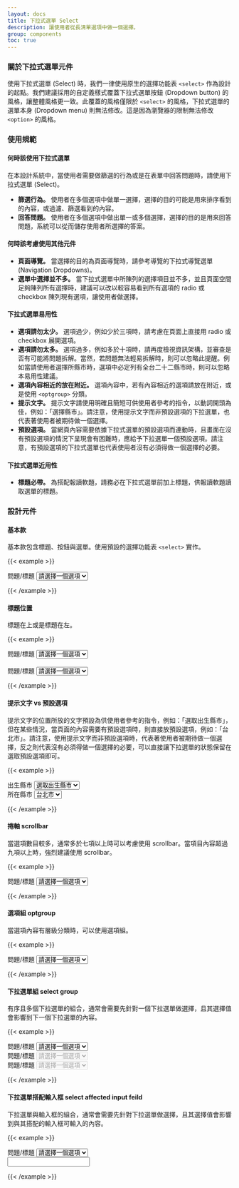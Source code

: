 ```yaml
---
layout: docs
title: 下拉式選單 Select
description: 讓使用者從長清單選項中做一個選擇。
group: components
toc: true
---
```


### 關於下拉式選單元件

使用下拉式選單 (Select) 時，我們一律使用原生的選擇功能表 `<select>` 作為設計的起點。我們建議採用的自定義樣式覆蓋下拉式選單按鈕 (Dropdown button) 的風格，讓整體風格更一致。此覆蓋的風格僅限於 `<select>` 的風格，下拉式選單的選單本身 (Dropdown menu) 則無法修改。這是因為瀏覽器的限制無法修改 `<option>` 的風格。

### 使用規範

#### 何時該使用下拉式選單

在本設計系統中，當使用者需要做篩選的行為或是在表單中回答問題時，請使用下拉式選單 (Select)。

- **篩選行為。** 使用者在多個選項中做單一選擇，選擇的目的可能是用來排序看到的內容，或過濾、篩選看到的內容。
- **回答問題。** 使用者在多個選項中做出單一或多個選擇，選擇的目的是用來回答問題，系統可以從而儲存使用者所選擇的答案。

#### 何時該考慮使用其他元件
- **頁面導覽。** 當選擇的目的為頁面導覽時，請參考導覽的下拉式導覽選單 (Navigation Dropdowns)。
- **選單中選擇並不多。** 當下拉式選單中所陳列的選擇項目並不多，並且頁面空間足夠陳列所有選擇時，建議可以改以較容易看到所有選項的 radio 或 checkbox 陳列現有選項，讓使用者做選擇。

#### 下拉式選單易用性

- **選項請勿太少。** 選項過少，例如少於三項時，請考慮在頁面上直接用 radio 或 checkbox 展開選項。
- **選項請勿太多。** 選項過多，例如多於十項時，請再度檢視資訊架構，並審查是否有可能將問題拆解。當然，若問題無法輕易拆解時，則可以忽略此提醒。例如當請使用者選擇所縣市時，選項中必定列有全台二十二縣市時，則可以忽略本易用性建議。
- **選項內容相近的放在附近。** 選項內容中，若有內容相近的選項請放在附近，或是使用 `<optgroup>` 分類。
- **提示文字。** 提示文字請使用明確且簡短可供使用者參考的指令，以動詞開頭為佳，例如：「選擇縣市」。請注意，使用提示文字而非預設選項的下拉選單，也代表著使用者被期待做一個選擇。
- **預設選項。** 當網頁內容需要依據下拉式選單的預設選項而連動時，且畫面在沒有預設選項的情況下呈現會有困難時，應給予下拉選單一個預設選項。請注意，有預設選項的下拉式選單也代表使用者沒有必須得做一個選擇的必要。

#### 下拉式選單近用性
- **標題必帶。** 為搭配報讀軟題，請務必在下拉式選單前加上標題，供報讀軟題讀取選單的標題。

### 設計元件

#### 基本款

基本款包含標題、按鈕與選單。使用預設的選擇功能表 `<select>` 實作。

{{< example >}}

<div class="row d-flex justify-content-center">
  <div class="col-md-4">
    <label for="example1" class="form-label h6">問題/標題</label>
    <select class="form-select" id="example1" aria-label="example1">
      <option  selected>請選擇一個選項</option>
      <option  value="1">選項一</option>
      <option  value="2">選項二</option>
      <option  value="3">選項三</option>
    </select>
  </div>
</div>

{{< /example >}}

#### 標題位置

標題在上或是標題在左。

{{< example >}}

<div class="row d-flex justify-content-center">
  <div class="col-md-6">
    <label for="example2" class="form-label h6">問題/標題</label>
    <select class="form-select" id="example2" aria-label="example2">
      <option  selected>請選擇一個選項</option>
      <option  value="1">選項一</option>
      <option  value="2">選項二</option>
      <option  value="3">選項三</option>
    </select>
  </div>
</div>
<br/>
<div class="row d-flex justify-content-center">
  <div class="col-md-6">
    <div class="d-flex align-items-center">
      <label for="example3" class="horizontal-label">問題/標題</label>
      <select class="form-select" id="example3" aria-label="example3">
        <option  selected>請選擇一個選項</option>
        <option  value="1">選項一</option>
        <option  value="2">選項二</option>
        <option  value="3">選項三</option>
      </select>
    </div>
  </div>
</div>

{{< /example >}}

#### 提示文字 vs 預設選項

提示文字的位置所放的文字預設為供使用者參考的指令，例如：「選取出生縣市」，但在某些情況，當頁面的內容需要有預設選項時，則直接放預設選項，例如：「台北市」。請注意，使用提示文字而非預設選項時，代表著使用者被期待做一個選擇，反之則代表沒有必須得做一個選擇的必要，可以直接讓下拉選單的狀態保留在選取預設選項即可。

{{< example >}}

<div class="row d-flex justify-content-center">
  <div class="col-md-4">
    <label for="example4" class="form-label h6">出生縣市</label>
    <select class="form-select" id="example4" aria-label="example4">
      <option  selected>選取出生縣市</option>
      <option  value="1">台北市</option>
      <option  value="2">新北市</option>
      <option  value="3">高雄市</option>
    </select>
  </div>
  <div class="col-md-4">
      <label for="example5" class="form-label h6">所在縣市</label>
      <select class="form-select" id="example5" aria-label="example5">
        <option  value="1">台北市</option>
        <option  value="2">新北市</option>
        <option  value="3">高雄市</option>
      </select>
  </div>
</div>

{{< /example >}}

#### 捲軸 scrollbar

當選項數目較多，通常多於七項以上時可以考慮使用 scrollbar。當項目內容超過九項以上時，強烈建議使用 scrollbar。

{{< example >}}

<div class="row d-flex justify-content-center">
  <div class="col-md-4">
    <label for="example6" class="form-label h6">問題/標題</label>
    <select class="form-select" id="example6" aria-label="example6">
      <option  selected>請選擇一個選項</option>
      <option  value="1">選項一</option>
      <option  value="2">選項二</option>
      <option  value="3">選項三</option>
      <option  value="4">選項四</option>
      <option  value="5">選項五</option>
      <option  value="6">選項六</option>
      <option  value="7">選項七</option>
      <option  value="8">選項八</option>
      <option  value="9">選項九</option>
      <option  value="10">選項十</option>
      <option  value="11">選項十一</option>
      <option  value="12">選項十二</option>
      <option  value="13">選項十三</option>
      <option  value="14">選項十四</option>
      <option  value="15">選項十五</option>
      <option  value="16">選項十六</option>
      <option  value="17">選項十七</option>
      <option  value="18">選項十八</option>
      <option  value="19">選項十九</option>
      <option  value="20">選項二十</option>
    </select>
  </div>
</div>

{{< /example >}}

#### 選項組 optgroup

當選項內容有層級分類時，可以使用選項組。

{{< example >}}

<div class="row d-flex justify-content-center">
  <div class="col-md-4">
    <label for="example7" class="form-label h6">問題/標題</label>
    <select class="form-select" id="example7" aria-label="example7">
      <option  selected>請選擇一個選項</option>
      <optgroup  label="分類一">
        <option  value="1">選項一</option>
        <option  value="2">選項二</option>
        <option  value="3">選項三</option>
        <option  value="4">選項四</option>
      </optgroup>
      <optgroup  label="分類二">
        <option  value="5">選項一</option>
        <option  value="6">選項二</option>
        <option  value="7">選項三</option>
        <option  value="8">選項四</option>
      </optgroup>
    </select>
  </div>
</div>

{{< /example >}}

#### 下拉選單組 select group

有序且多個下拉選單的組合，通常會需要先針對一個下拉選單做選擇，且其選擇值會影響到下一個下拉選單的內容。

{{< example >}}

<div class="row d-flex justify-content-center">
  <div class="col-md-4">
    <label for="example8" class="form-label h6">問題/標題</label>
    <select class="form-select" id="example8" aria-label="example8" onchange="ShowSelect2()">
      <option  value="0" selected>請選擇一個選項</option>
      <option  value="1">選項一</option>
      <option  value="2">選項二</option>
      <option  value="3">選項三</option>
    </select>
  </div>
  <div class="col-md-4">
    <label for="example9" class="form-label h6">問題/標題</label>
    <select class="form-select" id="example9" aria-label="example9" disabled onchange="ShowSelect3()">
      <option  value="0" selected>請選擇一個選項</option>
      <option  value="1">選項一</option>
      <option  value="2">選項二</option>
      <option  value="3">選項三</option>
    </select>
  </div>
  <div class="col-md-4">
    <label for="example10" class="form-label h6">問題/標題</label>
    <select class="form-select" id="example10" aria-label="example10" disabled>
      <option  value="0" selected>請選擇一個選項</option>
      <option  value="1">選項一</option>
      <option  value="2">選項二</option>
      <option  value="3">選項三</option>
    </select>
  </div>
</div>

<script>
  const ShowSelect2 = () => {
    document.getElementById("example8").value !== '0' ? document.getElementById("example9").disabled = false : document.getElementById("example9").disabled = true; document.getElementById("example9").value = '0'; document.getElementById("example10").disabled = true; document.getElementById("example10").value = '0'
  }

  const ShowSelect3 = () => {
    document.getElementById("example9").value !== '0' ? document.getElementById("example10").disabled = false : document.getElementById("example10").disabled = true; document.getElementById("example10").value = '0'
  }
</script>

{{< /example >}}

#### 下拉選單搭配輸入框 select affected input feild

下拉選單與輸入框的組合，通常會需要先針對下拉選單做選擇，且其選擇值會影響到與其搭配的輸入框可輸入的內容。

{{< example >}}

<div class="row d-flex justify-content-center">
  <div class="col-12 d-flex flex-row">
  <div>
    <label for="example11" class="form-label h6">問題/標題</label>
    <select class="form-select" id="example11" aria-label="example11">
      <option  selected>請選擇一個選項</option>
      <option  value="1">選項一</option>
      <option  value="2">選項二</option>
      <option  value="3">選項三</option>
    </select>
    </div>
    <div class="d-flex align-items-end">
      <input type="text" class="form-control" id="exampleFormControlInput1" placeholder="">
    </div>
  </div>
</div>

{{< /example >}}
